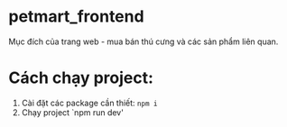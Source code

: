 # petmart_frontend
Mục đích của trang web - mua bán thú cưng và các sản phẩm liên quan.
# Cách chạy project:
1. Cài đặt các package cần thiết:
`npm i`
2. Chạy project
`npm run dev'
